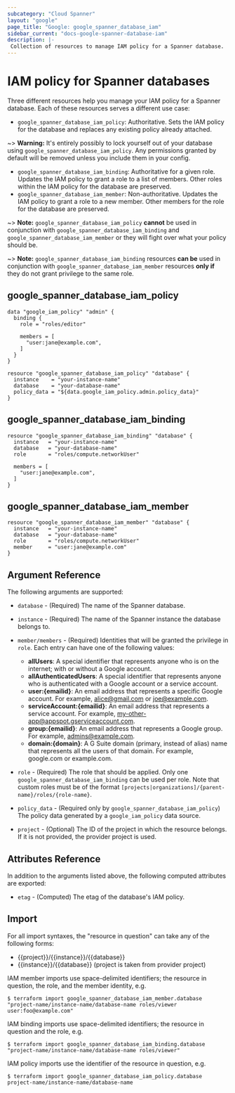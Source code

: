 ```yaml
---
subcategory: "Cloud Spanner"
layout: "google"
page_title: "Google: google_spanner_database_iam"
sidebar_current: "docs-google-spanner-database-iam"
description: |-
 Collection of resources to manage IAM policy for a Spanner database.
---
```


# IAM policy for Spanner databases

Three different resources help you manage your IAM policy for a Spanner database. Each of these resources serves a different use case:

* `google_spanner_database_iam_policy`: Authoritative. Sets the IAM policy for the database and replaces any existing policy already attached.

~> **Warning:** It's entirely possibly to lock yourself out of your database using `google_spanner_database_iam_policy`. Any permissions granted by default will be removed unless you include them in your config.

* `google_spanner_database_iam_binding`: Authoritative for a given role. Updates the IAM policy to grant a role to a list of members. Other roles within the IAM policy for the database are preserved.
* `google_spanner_database_iam_member`: Non-authoritative. Updates the IAM policy to grant a role to a new member. Other members for the role for the database are preserved.

~> **Note:** `google_spanner_database_iam_policy` **cannot** be used in conjunction with `google_spanner_database_iam_binding` and `google_spanner_database_iam_member` or they will fight over what your policy should be.

~> **Note:** `google_spanner_database_iam_binding` resources **can be** used in conjunction with `google_spanner_database_iam_member` resources **only if** they do not grant privilege to the same role.

## google\_spanner\_database\_iam\_policy

```hcl
data "google_iam_policy" "admin" {
  binding {
    role = "roles/editor"

    members = [
      "user:jane@example.com",
    ]
  }
}

resource "google_spanner_database_iam_policy" "database" {
  instance    = "your-instance-name"
  database    = "your-database-name"
  policy_data = "${data.google_iam_policy.admin.policy_data}"
}
```

## google\_spanner\_database\_iam\_binding

```hcl
resource "google_spanner_database_iam_binding" "database" {
  instance   = "your-instance-name"
  database   = "your-database-name"
  role       = "roles/compute.networkUser"

  members = [
    "user:jane@example.com",
  ]
}
```

## google\_spanner\_database\_iam\_member

```hcl
resource "google_spanner_database_iam_member" "database" {
  instance   = "your-instance-name"
  database   = "your-database-name"
  role       = "roles/compute.networkUser"
  member     = "user:jane@example.com"
}
```

## Argument Reference

The following arguments are supported:

* `database` - (Required) The name of the Spanner database.

* `instance` - (Required) The name of the Spanner instance the database belongs to.

* `member/members` - (Required) Identities that will be granted the privilege in `role`.
  Each entry can have one of the following values:
  * **allUsers**: A special identifier that represents anyone who is on the internet; with or without a Google account.
  * **allAuthenticatedUsers**: A special identifier that represents anyone who is authenticated with a Google account or a service account.
  * **user:{emailid}**: An email address that represents a specific Google account. For example, alice@gmail.com or joe@example.com.
  * **serviceAccount:{emailid}**: An email address that represents a service account. For example, my-other-app@appspot.gserviceaccount.com.
  * **group:{emailid}**: An email address that represents a Google group. For example, admins@example.com.
  * **domain:{domain}**: A G Suite domain (primary, instead of alias) name that represents all the users of that domain. For example, google.com or example.com.

* `role` - (Required) The role that should be applied. Only one
    `google_spanner_database_iam_binding` can be used per role. Note that custom roles must be of the format
    `[projects|organizations]/{parent-name}/roles/{role-name}`.

* `policy_data` - (Required only by `google_spanner_database_iam_policy`) The policy data generated by
  a `google_iam_policy` data source.

* `project` - (Optional) The ID of the project in which the resource belongs. If it
    is not provided, the provider project is used.

## Attributes Reference

In addition to the arguments listed above, the following computed attributes are
exported:

* `etag` - (Computed) The etag of the database's IAM policy.

## Import

For all import syntaxes, the "resource in question" can take any of the following forms:

* {{project}}/{{instance}}/{{database}}
* {{instance}}/{{database}} (project is taken from provider project)

IAM member imports use space-delimited identifiers; the resource in question, the role, and the member identity, e.g.

```
$ terraform import google_spanner_database_iam_member.database "project-name/instance-name/database-name roles/viewer user:foo@example.com"
```

IAM binding imports use space-delimited identifiers; the resource in question and the role, e.g.

```
$ terraform import google_spanner_database_iam_binding.database "project-name/instance-name/database-name roles/viewer"
```

IAM policy imports use the identifier of the resource in question, e.g.

```
$ terraform import google_spanner_database_iam_policy.database project-name/instance-name/database-name
```

